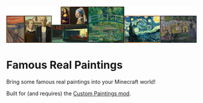 ![](https://raw.githubusercontent.com/Roundaround/famouspaintings/refs/heads/main/all-paintings.png)

# Famous Real Paintings

Bring some famous real paintings into your Minecraft world!

Built for (and requires) the [Custom Paintings mod](https://modrinth.com/mod/custom-paintings-mod).
